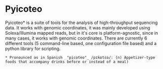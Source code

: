 Pyicoteo 
========

Pyicoteo* is a suite of tools for the analysis of high-throughput sequencing data. It works with genomic coordinates, it was mainly developed using Solexa/Illumina mapped reads, but in it's core is platform-agnostic, since in many cases, it works with genomic coordinates. There are currently 6 different tools (5 command-line based, one configuration file based) and a python library for scripting.

`* Pronounced as in Spanish  "picoteo"_ /pɪkɒtɛɒ/: (n) Appetizer-type foods that accompany drinks before or instead of a meal)`






